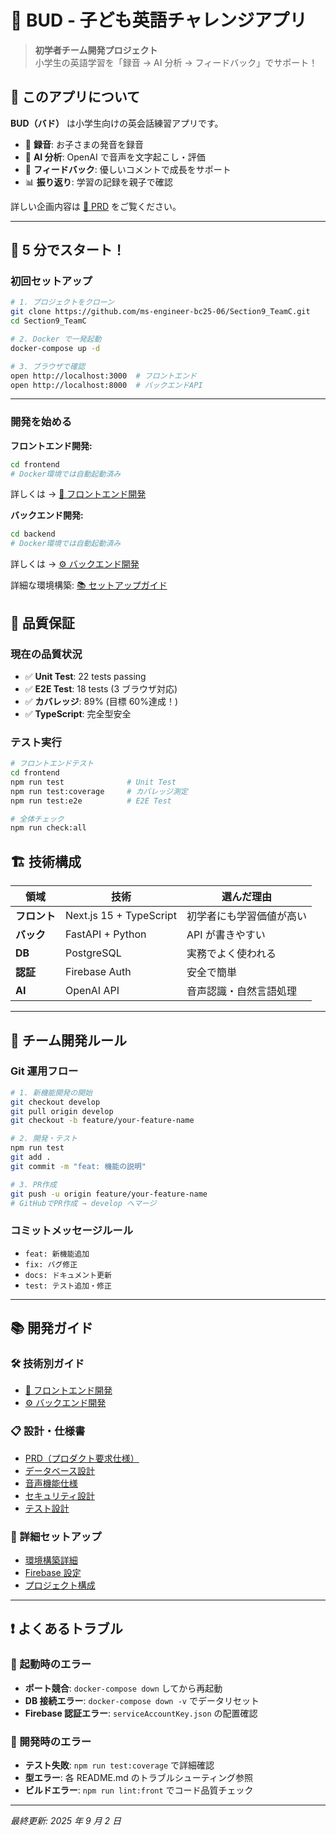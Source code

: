 # 🌱 BUD - 子ども英語チャレンジアプリ

> **初学者チーム開発プロジェクト**  
> 小学生の英語学習を「録音 → AI 分析 → フィードバック」でサポート！

## 🎯 このアプリについて

**BUD（バド）** は小学生向けの英会話練習アプリです。

- 🎤 **録音**: お子さまの発音を録音
- 🤖 **AI 分析**: OpenAI で音声を文字起こし・評価
- 💬 **フィードバック**: 優しいコメントで成長をサポート
- 📊 **振り返り**: 学習の記録を親子で確認

詳しい企画内容は [📄 PRD](./docs/prd.md) をご覧ください。

---

## 🚀 5 分でスタート！

### 初回セットアップ

```bash
# 1. プロジェクトをクローン
git clone https://github.com/ms-engineer-bc25-06/Section9_TeamC.git
cd Section9_TeamC

# 2. Docker で一発起動
docker-compose up -d

# 3. ブラウザで確認
open http://localhost:3000  # フロントエンド
open http://localhost:8000  # バックエンドAPI
```

---

### 開発を始める

**フロントエンド開発:**

```bash
cd frontend
# Docker環境では自動起動済み
```

詳しくは → [🎨 フロントエンド開発](./frontend/README.md)

**バックエンド開発:**

```bash
cd backend
# Docker環境では自動起動済み
```

詳しくは → [⚙️ バックエンド開発](./backend/README.md)

詳細な環境構築: [📚 セットアップガイド](./docs/setup-detailed.md)

## 🧪 品質保証

### 現在の品質状況

- ✅ **Unit Test**: 22 tests passing
- ✅ **E2E Test**: 18 tests (3 ブラウザ対応)
- ✅ **カバレッジ**: 89% (目標 60%達成！)
- ✅ **TypeScript**: 完全型安全

### テスト実行

```bash
# フロントエンドテスト
cd frontend
npm run test              # Unit Test
npm run test:coverage     # カバレッジ測定
npm run test:e2e          # E2E Test

# 全体チェック
npm run check:all
```

## 🏗 技術構成

| 領域         | 技術                    | 選んだ理由               |
| ------------ | ----------------------- | ------------------------ |
| **フロント** | Next.js 15 + TypeScript | 初学者にも学習価値が高い |
| **バック**   | FastAPI + Python        | API が書きやすい         |
| **DB**       | PostgreSQL              | 実務でよく使われる       |
| **認証**     | Firebase Auth           | 安全で簡単               |
| **AI**       | OpenAI API              | 音声認識・自然言語処理   |

---

## 🤝 チーム開発ルール

### Git 運用フロー

```bash
# 1. 新機能開発の開始
git checkout develop
git pull origin develop
git checkout -b feature/your-feature-name

# 2. 開発・テスト
npm run test
git add .
git commit -m "feat: 機能の説明"

# 3. PR作成
git push -u origin feature/your-feature-name
# GitHubでPR作成 → develop へマージ
```

### コミットメッセージルール

- `feat: 新機能追加`
- `fix: バグ修正`
- `docs: ドキュメント更新`
- `test: テスト追加・修正`

---

## 📚 開発ガイド

### 🛠 技術別ガイド

- [🎨 フロントエンド開発](./frontend/README.md)
- [⚙️ バックエンド開発](./backend/README.md)

### 📋 設計・仕様書

- [PRD（プロダクト要求仕様）](./docs/prd.md)
- [データベース設計](./docs/database-design.md)
- [音声機能仕様](./docs/voice-feature.md)
- [セキュリティ設計](./docs/security.md)
- [テスト設計](./docs/test-design.md)

### 🔧 詳細セットアップ

- [環境構築詳細](./docs/setup-detailed.md)
- [Firebase 設定](./docs/firebase-setup.md)
- [プロジェクト構成](./docs/project-structure.md)

---

## ❗ よくあるトラブル

### 🐛 起動時のエラー

- **ポート競合**: `docker-compose down` してから再起動
- **DB 接続エラー**: `docker-compose down -v` でデータリセット
- **Firebase 認証エラー**: `serviceAccountKey.json` の配置確認

### 🔧 開発時のエラー

- **テスト失敗**: `npm run test:coverage` で詳細確認
- **型エラー**: 各 README.md のトラブルシューティング参照
- **ビルドエラー**: `npm run lint:front` でコード品質チェック

---

_最終更新: 2025 年 9 月 2 日_
